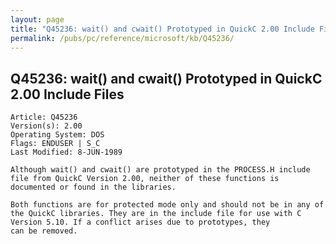 ```yaml
---
layout: page
title: "Q45236: wait() and cwait() Prototyped in QuickC 2.00 Include Files"
permalink: /pubs/pc/reference/microsoft/kb/Q45236/
---
```


## Q45236: wait() and cwait() Prototyped in QuickC 2.00 Include Files

	Article: Q45236
	Version(s): 2.00
	Operating System: DOS
	Flags: ENDUSER | S_C
	Last Modified: 8-JUN-1989
	
	Although wait() and cwait() are prototyped in the PROCESS.H include
	file from QuickC Version 2.00, neither of these functions is
	documented or found in the libraries.
	
	Both functions are for protected mode only and should not be in any of
	the QuickC libraries. They are in the include file for use with C
	Version 5.10. If a conflict arises due to prototypes, they
	can be removed.

